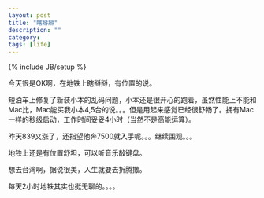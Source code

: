 ```yaml
---
layout: post
title: "瞎掰掰"
description: ""
category: 
tags: [life]
---
```

{% include JB/setup %}

今天很是OK啊，在地铁上瞎掰掰，有位置的说。

短泊车上修复了新装小本的乱码问题，小本还是很开心的跑着，虽然性能上不能和Mac比，Mac能买我小本4,5台的说。。。但是用起来感觉已经很舒畅了。拥有Mac一样的秒级启动，工作时间妥妥4小时（当然不是高能运算）。

昨天839又涨了，还指望他奔7500就入手呢。。。继续围观。。。

地铁上还是有位置舒坦，可以听音乐敲键盘。

想去台湾啊，据说很美，人生就要去折腾撒。

每天2小时地铁其实也挺无聊的。。。。
